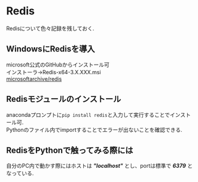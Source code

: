 # Redis
Redisについて色々記録を残しておく.

## WindowsにRedisを導入
microsoft公式のGitHubからインストール可  
インストーラ→Redis-x64-3.X.XXX.msi  
[microsoftarchive/redis](https://github.com/microsoftarchive/redis/releases)

## Redisモジュールのインストール
anacondaプロンプトに`pip install redis`と入力して実行することでインストール可.  
Pythonのファイル内でimportすることでエラーが出ないことを確認できる.

## RedisをPythonで触ってみる際には
自分のPC内で動かす際にはホストは ***"localhost"*** とし、portは標準で ***6379*** となっている.
